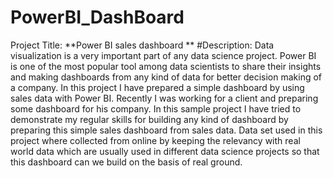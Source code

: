 # PowerBI_DashBoard
Project Title: **Power BI sales dashboard **
#Description: Data visualization is a very important part of any data science project. Power BI is one of the most popular tool among data scientists to share their insights and making dashboards from any kind of data for better decision making of a company.
In this project I have prepared a simple  dashboard by using sales data with Power BI. 
Recently I was working for a client and preparing some dashboard for his company. In this sample project I have tried to demonstrate my regular skills for building any kind of dashboard by preparing this simple sales dashboard from sales data.
Data set used in this project where collected from online by keeping the relevancy with real world data which are usually used in different data science projects so that this dashboard can we build on the basis of real ground.
